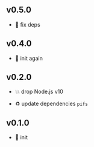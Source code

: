 ## v0.5.0

* 🌱 fix deps

## v0.4.0

* 🐣 init again

## v0.2.0

* 💥 drop Node.js v10

* ♻️ update dependencies `pifs`

## v0.1.0

* 🐣 init
